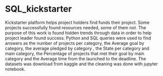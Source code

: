 # SQL_kickstarter
Kickstarter platform helps project holders find funds their project. Some projects successfully found resources needed, some of them not. The purpose of this work is found hidden trends through data in order to help project leader found success. Python and SQL queries were used to find answers as the number of projects per category, the Average goal by category, the average pledged by category , the State per category and main category, the Percentage of projects that met their goal by main category and the Average time from the launched to the deadline.
The datasets was download from kaggle and the cleaning was done with jupyter notebook.

